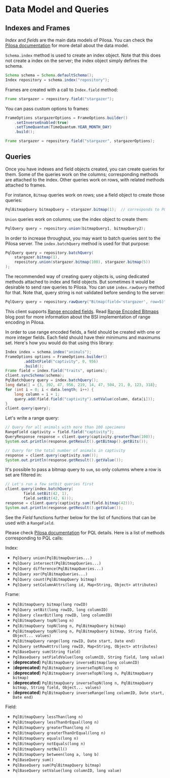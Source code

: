 # Data Model and Queries

## Indexes and Frames

*Index* and *field*s are the main data models of Pilosa. You can check the [Pilosa documentation](https://www.pilosa.com/docs) for more detail about the data model.

`Schema.index` method is used to create an index object. Note that this does not create a index on the server; the index object simply defines the schema.

```java
Schema schema = Schema.defaultSchema();
Index repository = schema.index("repository");
```

Frames are created with a call to `Index.field` method:

```java
Frame stargazer = repository.field("stargazer");
```

You can pass custom options to frames:

```java
FrameOptions stargazerOptions = FrameOptions.builder()
    .setInverseEnabled(true)
    .setTimeQuantum(TimeQuantum.YEAR_MONTH_DAY)
    .build();

Frame stargazer = repository.field("stargazer", stargazerOptions);
```

## Queries

Once you have indexes and field objects created, you can create queries for them. Some of the queries work on the columns; corresponding methods are attached to the index. Other queries work on rows, with related methods attached to frames.

For instance, `Bitmap` queries work on rows; use a field object to create those queries:

```java
PqlBitmapQuery bitmapQuery = stargazer.bitmap(1);  // corresponds to PQL: Bitmap(field='stargazer', row=1)
```

`Union` queries work on columns; use the index object to create them:

```java
PqlQuery query = repository.union(bitmapQuery1, bitmapQuery2);
```

In order to increase throughput, you may want to batch queries sent to the Pilosa server. The `index.batchQuery` method is used for that purpose:

```java
PqlQuery query = repository.batchQuery(
    stargazer.bitmap(1),
    repository.union(stargazer.bitmap(100), stargazer.bitmap(5))
);
```

The recommended way of creating query objects is, using dedicated methods attached to index and field objects. But sometimes it would be desirable to send raw queries to Pilosa. You can use `index.rawQuery` method for that. Note that, query string is not validated before sending to the server:

```java
PqlQuery query = repository.rawQuery("Bitmap(field='stargazer', row=5)");
```

This client supports [Range encoded fields](https://www.pilosa.com/docs/latest/query-language/#range-bsi). Read [Range Encoded Bitmaps](https://www.pilosa.com/blog/range-encoded-bitmaps/) blog post for more information about the BSI implementation of range encoding in Pilosa.

In order to use range encoded fields, a field should be created with one or more integer fields. Each field should have their minimums and maximums set. Here's how you would do that using this library:
```java
Index index = schema.index("animals");
FrameOptions options = FrameOptions.builder()
        .addIntField("captivity", 0, 956)
        .build();
Frame field = index.field("traits", options);
client.syncSchema(schema);
PqlBatchQuery query = index.batchQuery();
long data[] = {3, 392, 47, 956, 219, 14, 47, 504, 21, 0, 123, 318};
for (int i = 0; i < data.length; i++) {
    long column = i + 1;
    query.add(field.field("captivity").setValue(column, data[i]));
}
client.query(query);
```

Let's write a range query:
```java
// Query for all animals with more than 100 specimens
RangeField captivity = field.field("captivity");
QueryResponse response = client.query(captivity.greaterThan(100));
System.out.println(response.getResult().getBitmap().getBits());

// Query for the total number of animals in captivity
response = client.query(captivity.sum());
System.out.println(response.getResult().getValue());
```

It's possible to pass a bitmap query to `sum`, so only columns where a row is set are filtered in:
```java
// Let's run a few setbit queries first
client.query(index.batchQuery(
        field.setBit(42, 1),
        field.setBit(42, 6)));
response = client.query(captivity.sum(field.bitmap(42)));
System.out.println(response.getResult().getValue());
```

See the *Field* functions further below for the list of functions that can be used with a `RangeField`.

Please check [Pilosa documentation](https://www.pilosa.com/docs) for PQL details. Here is a list of methods corresponding to PQL calls:

Index:

* `PqlQuery union(PqlBitmapQueries...)`
* `PqlQuery intersect(PqlBitmapQueries...)`
* `PqlQuery difference(PqlBitmapQueries...)`
* `PqlQuery xor(PqlBitmapQueries...)`
* `PqlQuery count(PqlBitmapQuery bitmap)`
* `PqlQuery setColumnAttrs(long id, Map<String, Object> attributes)`

Frame:

* `PqlBitmapQuery bitmap(long rowID)`
* `PqlQuery setBit(long rowID, long columnID)`
* `PqlQuery clearBit(long rowID, long columnID)`
* `PqlBitmapQuery topN(long n)`
* `PqlBitmapQuery topN(long n, PqlBitmapQuery bitmap)`
* `PqlBitmapQuery topN(long n, PqlBitmapQuery bitmap, String field, Object... values)`
* `PqlBitmapQuery range(long rowID, Date start, Date end)`
* `PqlQuery setRowAttrs(long rowID, Map<String, Object> attributes)`
* `PqlBaseQuery sum(String field)`
* `PqlBaseQuery setFieldValue(long columnID, String field, long value)`
* (**deprecated**) `PqlBitmapQuery inverseBitmap(long columnID)`
* (**deprecated**) `PqlBitmapQuery inverseTopN(long n)`
* (**deprecated**) `PqlBitmapQuery inverseTopN(long n, PqlBitmapQuery bitmap)`
* (**deprecated**) `PqlBitmapQuery inverseTopN(long n, PqlBitmapQuery bitmap, String field, Object... values)`
* (**deprecated**) `PqlBitmapQuery inverseRange(long columnID, Date start, Date end)`

Field:

* `PqlBitmapQuery lessThan(long n)`
* `PqlBitmapQuery lessThanOrEqual(long n)`
* `PqlBitmapQuery greaterThan(long n)`
* `PqlBitmapQuery greaterThanOrEqual(long n)`
* `PqlBitmapQuery equals(long n)`
* `PqlBitmapQuery notEquals(long n)`
* `PqlBitmapQuery notNull()`
* `PqlBitmapQuery between(long a, long b)`
* `PqlBaseQuery sum()`
* `PqlBaseQuery sum(PqlBitmapQuery bitmap)`
* `PqlBaseQuery setValue(long columnID, long value)`
